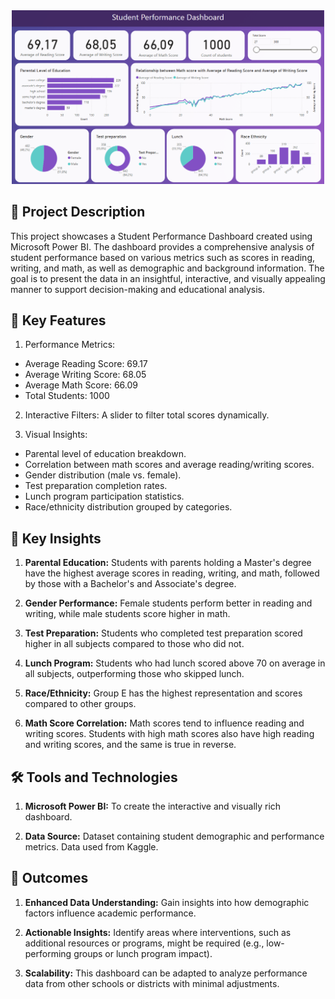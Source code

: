 <div align="center">
  <img src="demo_image.png" alt="Project Logo" width="500">
</div>

## 📄 Project Description

<p>This project showcases a Student Performance Dashboard created using Microsoft Power BI. The dashboard provides a comprehensive analysis of student performance based on various metrics such as scores in reading, writing, and math, as well as demographic and background information. The goal is to present the data in an insightful, interactive, and visually appealing manner to support decision-making and educational analysis.</p>

## 🚀 Key Features

1. Performance Metrics:

- Average Reading Score: 69.17
- Average Writing Score: 68.05
- Average Math Score: 66.09
- Total Students: 1000

2. Interactive Filters: A slider to filter total scores dynamically.

3. Visual Insights:

- Parental level of education breakdown.
- Correlation between math scores and average reading/writing scores.
- Gender distribution (male vs. female).
- Test preparation completion rates.
- Lunch program participation statistics.
- Race/ethnicity distribution grouped by categories.

## 🔑 Key Insights

1. **Parental Education:** Students with parents holding a Master's degree have the highest average scores in reading, writing, and math, followed by those with a Bachelor's and Associate's degree.

2.  **Gender Performance:** Female students perform better in reading and writing, while male students score higher in math.

3. **Test Preparation:** Students who completed test preparation scored higher in all subjects compared to those who did not.

4. **Lunch Program:** Students who had lunch scored above 70 on average in all subjects, outperforming those who skipped lunch.

5. **Race/Ethnicity:** Group E has the highest representation and scores compared to other groups.

6. **Math Score Correlation:** Math scores tend to influence reading and writing scores. Students with high math scores also have high reading and writing scores, and the same is true in reverse.

## 🛠 Tools and Technologies

1. **Microsoft Power BI:** To create the interactive and visually rich dashboard.

2. **Data Source:** Dataset containing student demographic and performance metrics. Data used from Kaggle.

## 🎯 Outcomes

1. **Enhanced Data Understanding:** Gain insights into how demographic factors influence academic performance.

2. **Actionable Insights:** Identify areas where interventions, such as additional resources or programs, might be required (e.g., low-performing groups or lunch program impact).

3. **Scalability:** This dashboard can be adapted to analyze performance data from other schools or districts with minimal adjustments.


